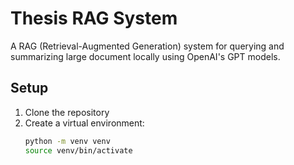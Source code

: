 # Thesis RAG System

A RAG (Retrieval-Augmented Generation) system for querying and summarizing large document locally using OpenAI's GPT models.

## Setup

1. Clone the repository
2. Create a virtual environment:
   ```bash
   python -m venv venv
   source venv/bin/activate